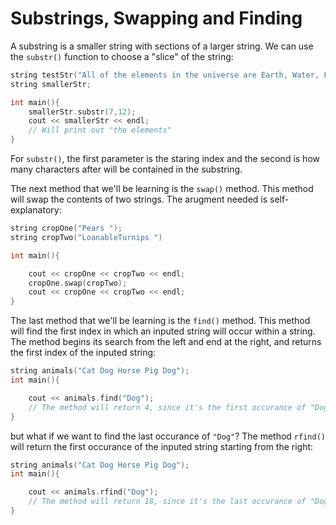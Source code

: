 # Substrings, Swapping and Finding

A substring is a smaller string with sections of a larger string. We can use the `substr()` function to choose a "slice" of the string:

```cpp
string testStr("All of the elements in the universe are Earth, Water, Fire, and Air");
string smallerStr;

int main(){
    smallerStr.substr(7,12); 
    cout << smallerStr << endl;
    // Will print out "the elements"
}
```
For `substr()`, the first parameter is the staring index and the second is how many characters after will be contained in the substring.

The next method that we'll be learning is the `swap()` method. This method will swap the contents of two strings. The arugment needed is self-explanatory:

```cpp
string cropOne("Pears ");
string cropTwo("LoanableTurnips ") 

int main(){

    cout << cropOne << cropTwo << endl;
    cropOne.swap(cropTwo);
    cout << cropOne << cropTwo << endl; 
}
```

The last method that we'll be learning is the `find()` method. This method will find the first index in which an inputed string will occur within a string. The method begins its search from the left and end at the right, and returns the first index of the inputed string:

```cpp
string animals("Cat Dog Horse Pig Dog");
int main(){

    cout << animals.find("Dog");
    // The method will return 4, since it's the first occurance of "Dog"
}
```
but what if we want to find the last occurance of `"Dog"`? The method `rfind()` will return the first occurance of the inputed string starting from the right:

```cpp
string animals("Cat Dog Horse Pig Dog");
int main(){

    cout << animals.rfind("Dog");
    // The method will return 18, since it's the last occurance of "Dog"
}
```


